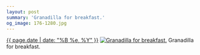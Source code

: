```yaml
---
layout: post
summary: 'Granadilla for breakfast.'
og_image: 176-1280.jpg
---
```


<p>
  <time><a href="/176">{{ page.date | date: "%B %e, %Y" }}</a></time>
  <a href="/176"><img src="{{ site.assets_url }}/176-640.jpg" srcset="{{ site.assets_url }}/176-1280.jpg 1280w, {{ site.assets_url }}/176-960.jpg 960w, {{ site.assets_url }}/176-640.jpg 640w, {{ site.assets_url }}/176-320.jpg 320w" sizes="(min-width: 700px) 50vw, calc(100vw - 2rem)" alt="Granadilla for breakfast." /></a>
  <span>Granadilla for breakfast.</span>
</p>
